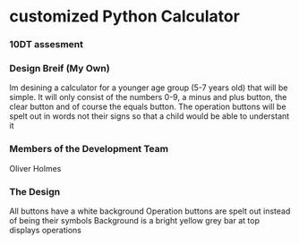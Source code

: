 # customized Python Calculator
### 10DT assesment

### Design Breif (My Own)
Im desining a calculator for a younger age group (5-7 years old) that will be simple. It will only consist of the numbers 0-9, a minus and plus button, the clear button and of course the equals button. The operation buttons will be spelt out in words not their signs so that a child would be able to understant it

### Members of the Development Team
Oliver Holmes

### The Design
All buttons have a white background
Operation buttons are spelt out instead of being their symbols 
Background is a bright yellow 
grey bar at top displays operations

